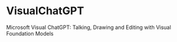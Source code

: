 # VisualChatGPT
Microsoft Visual ChatGPT: Talking, Drawing and Editing with Visual Foundation Models
